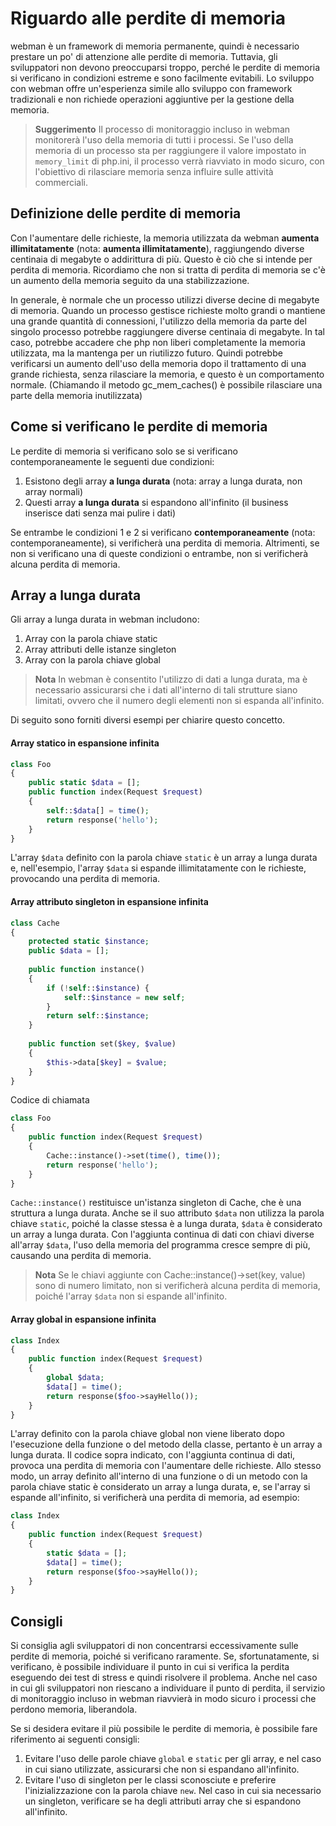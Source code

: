 # Riguardo alle perdite di memoria
webman è un framework di memoria permanente, quindi è necessario prestare un po' di attenzione alle perdite di memoria. Tuttavia, gli sviluppatori non devono preoccuparsi troppo, perché le perdite di memoria si verificano in condizioni estreme e sono facilmente evitabili. Lo sviluppo con webman offre un'esperienza simile allo sviluppo con framework tradizionali e non richiede operazioni aggiuntive per la gestione della memoria.

> **Suggerimento**
> Il processo di monitoraggio incluso in webman monitorerà l'uso della memoria di tutti i processi. Se l'uso della memoria di un processo sta per raggiungere il valore impostato in `memory_limit` di php.ini, il processo verrà riavviato in modo sicuro, con l'obiettivo di rilasciare memoria senza influire sulle attività commerciali.

## Definizione delle perdite di memoria
Con l'aumentare delle richieste, la memoria utilizzata da webman **aumenta illimitatamente** (nota: **aumenta illimitatamente**), raggiungendo diverse centinaia di megabyte o addirittura di più. Questo è ciò che si intende per perdita di memoria.
Ricordiamo che non si tratta di perdita di memoria se c'è un aumento della memoria seguito da una stabilizzazione.

In generale, è normale che un processo utilizzi diverse decine di megabyte di memoria. Quando un processo gestisce richieste molto grandi o mantiene una grande quantità di connessioni, l'utilizzo della memoria da parte del singolo processo potrebbe raggiungere diverse centinaia di megabyte. In tal caso, potrebbe accadere che php non liberi completamente la memoria utilizzata, ma la mantenga per un riutilizzo futuro. Quindi potrebbe verificarsi un aumento dell'uso della memoria dopo il trattamento di una grande richiesta, senza rilasciare la memoria, e questo è un comportamento normale. (Chiamando il metodo gc_mem_caches() è possibile rilasciare una parte della memoria inutilizzata)

## Come si verificano le perdite di memoria
Le perdite di memoria si verificano solo se si verificano contemporaneamente le seguenti due condizioni:
1. Esistono degli array **a lunga durata** (nota: array a lunga durata, non array normali)
2. Questi array **a lunga durata** si espandono all'infinito (il business inserisce dati senza mai pulire i dati)

Se entrambe le condizioni 1 e 2 si verificano **contemporaneamente** (nota: contemporaneamente), si verificherà una perdita di memoria. Altrimenti, se non si verificano una di queste condizioni o entrambe, non si verificherà alcuna perdita di memoria.

## Array a lunga durata
Gli array a lunga durata in webman includono:
1. Array con la parola chiave static
2. Array attributi delle istanze singleton
3. Array con la parola chiave global

> **Nota**
> In webman è consentito l'utilizzo di dati a lunga durata, ma è necessario assicurarsi che i dati all'interno di tali strutture siano limitati, ovvero che il numero degli elementi non si espanda all'infinito.

Di seguito sono forniti diversi esempi per chiarire questo concetto.

#### Array statico in espansione infinita
```php
class Foo
{
    public static $data = [];
    public function index(Request $request)
    {
        self::$data[] = time();
        return response('hello');
    }
}
```

L'array `$data` definito con la parola chiave `static` è un array a lunga durata e, nell'esempio, l'array `$data` si espande illimitatamente con le richieste, provocando una perdita di memoria.

#### Array attributo singleton in espansione infinita
```php
class Cache
{
    protected static $instance;
    public $data = [];
    
    public function instance()
    {
        if (!self::$instance) {
            self::$instance = new self;
        }
        return self::$instance;
    }
    
    public function set($key, $value)
    {
        $this->data[$key] = $value;
    }
}
```

Codice di chiamata
```php
class Foo
{
    public function index(Request $request)
    {
        Cache::instance()->set(time(), time());
        return response('hello');
    }
}
```

`Cache::instance()` restituisce un'istanza singleton di Cache, che è una struttura a lunga durata. Anche se il suo attributo `$data` non utilizza la parola chiave `static`, poiché la classe stessa è a lunga durata, `$data` è considerato un array a lunga durata. Con l'aggiunta continua di dati con chiavi diverse all'array `$data`, l'uso della memoria del programma cresce sempre di più, causando una perdita di memoria.

> **Nota**
> Se le chiavi aggiunte con Cache::instance()->set(key, value) sono di numero limitato, non si verificherà alcuna perdita di memoria, poiché l'array `$data` non si espande all'infinito.

#### Array global in espansione infinita
```php
class Index
{
    public function index(Request $request)
    {
        global $data;
        $data[] = time();
        return response($foo->sayHello());
    }
}
```
L'array definito con la parola chiave global non viene liberato dopo l'esecuzione della funzione o del metodo della classe, pertanto è un array a lunga durata. Il codice sopra indicato, con l'aggiunta continua di dati, provoca una perdita di memoria con l'aumentare delle richieste. Allo stesso modo, un array definito all'interno di una funzione o di un metodo con la parola chiave static è considerato un array a lunga durata, e, se l'array si espande all'infinito, si verificherà una perdita di memoria, ad esempio:
```php
class Index
{
    public function index(Request $request)
    {
        static $data = [];
        $data[] = time();
        return response($foo->sayHello());
    }
}
```

## Consigli
Si consiglia agli sviluppatori di non concentrarsi eccessivamente sulle perdite di memoria, poiché si verificano raramente. Se, sfortunatamente, si verificano, è possibile individuare il punto in cui si verifica la perdita eseguendo dei test di stress e quindi risolvere il problema. Anche nel caso in cui gli sviluppatori non riescano a individuare il punto di perdita, il servizio di monitoraggio incluso in webman riavvierà in modo sicuro i processi che perdono memoria, liberandola.

Se si desidera evitare il più possibile le perdite di memoria, è possibile fare riferimento ai seguenti consigli:
1. Evitare l'uso delle parole chiave `global` e `static` per gli array, e nel caso in cui siano utilizzate, assicurarsi che non si espandano all'infinito.
2. Evitare l'uso di singleton per le classi sconosciute e preferire l'inizializzazione con la parola chiave `new`. Nel caso in cui sia necessario un singleton, verificare se ha degli attributi array che si espandono all'infinito.
